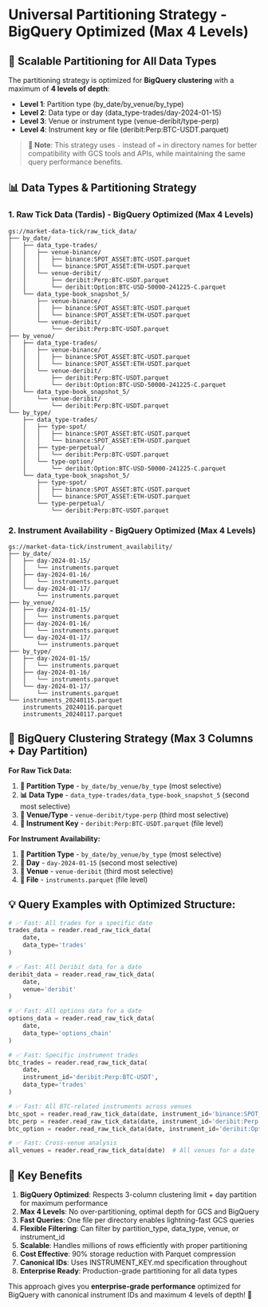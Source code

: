 # Universal Partitioning Strategy - BigQuery Optimized (Max 4 Levels)

## 🎯 **Scalable Partitioning for All Data Types**

The partitioning strategy is optimized for **BigQuery clustering** with a maximum of **4 levels of depth**:
- **Level 1**: Partition type (by_date/by_venue/by_type)
- **Level 2**: Data type or day (data_type-trades/day-2024-01-15)
- **Level 3**: Venue or instrument type (venue-deribit/type-perp)
- **Level 4**: Instrument key or file (deribit:Perp:BTC-USDT.parquet)

> **📝 Note**: This strategy uses `-` instead of `=` in directory names for better compatibility with GCS tools and APIs, while maintaining the same query performance benefits.

## 📊 **Data Types & Partitioning Strategy**

### **1. Raw Tick Data (Tardis) - BigQuery Optimized (Max 4 Levels)**
```
gs://market-data-tick/raw_tick_data/
├── by_date/
│   ├── data_type-trades/
│   │   ├── venue-binance/
│   │   │   ├── binance:SPOT_ASSET:BTC-USDT.parquet
│   │   │   └── binance:SPOT_ASSET:ETH-USDT.parquet
│   │   └── venue-deribit/
│   │       ├── deribit:Perp:BTC-USDT.parquet
│   │       └── deribit:Option:BTC-USD-50000-241225-C.parquet
│   └── data_type-book_snapshot_5/
│       ├── venue-binance/
│       │   ├── binance:SPOT_ASSET:BTC-USDT.parquet
│       │   └── binance:SPOT_ASSET:ETH-USDT.parquet
│       └── venue-deribit/
│           └── deribit:Perp:BTC-USDT.parquet
├── by_venue/
│   ├── data_type-trades/
│   │   ├── venue-binance/
│   │   │   ├── binance:SPOT_ASSET:BTC-USDT.parquet
│   │   │   └── binance:SPOT_ASSET:ETH-USDT.parquet
│   │   └── venue-deribit/
│   │       ├── deribit:Perp:BTC-USDT.parquet
│   │       └── deribit:Option:BTC-USD-50000-241225-C.parquet
│   └── data_type-book_snapshot_5/
│       └── venue-deribit/
│           └── deribit:Perp:BTC-USDT.parquet
└── by_type/
    ├── data_type-trades/
    │   ├── type-spot/
    │   │   ├── binance:SPOT_ASSET:BTC-USDT.parquet
    │   │   └── binance:SPOT_ASSET:ETH-USDT.parquet
    │   ├── type-perpetual/
    │   │   └── deribit:Perp:BTC-USDT.parquet
    │   └── type-option/
    │       └── deribit:Option:BTC-USD-50000-241225-C.parquet
    └── data_type-book_snapshot_5/
        ├── type-spot/
        │   ├── binance:SPOT_ASSET:BTC-USDT.parquet
        │   └── binance:SPOT_ASSET:ETH-USDT.parquet
        └── type-perpetual/
            └── deribit:Perp:BTC-USDT.parquet
```

### **2. Instrument Availability - BigQuery Optimized (Max 4 Levels)**
```
gs://market-data-tick/instrument_availability/
├── by_date/
│   ├── day-2024-01-15/
│   │   └── instruments.parquet
│   ├── day-2024-01-16/
│   │   └── instruments.parquet
│   └── day-2024-01-17/
│       └── instruments.parquet
├── by_venue/
│   ├── day-2024-01-15/
│   │   └── instruments.parquet
│   ├── day-2024-01-16/
│   │   └── instruments.parquet
│   └── day-2024-01-17/
│       └── instruments.parquet
├── by_type/
│   ├── day-2024-01-15/
│   │   └── instruments.parquet
│   ├── day-2024-01-16/
│   │   └── instruments.parquet
│   └── day-2024-01-17/
│       └── instruments.parquet
└── instruments_20240115.parquet
    instruments_20240116.parquet
    instruments_20240117.parquet
```

## 🚀 **BigQuery Clustering Strategy (Max 3 Columns + Day Partition)**

**For Raw Tick Data:**
1. **📅 Partition Type** - `by_date/by_venue/by_type` (most selective)
2. **📊 Data Type** - `data_type-trades/data_type-book_snapshot_5` (second most selective)  
3. **🏢 Venue/Type** - `venue-deribit/type-perp` (third most selective)
4. **🎯 Instrument Key** - `deribit:Perp:BTC-USDT.parquet` (file level)

**For Instrument Availability:**
1. **📅 Partition Type** - `by_date/by_venue/by_type` (most selective)
2. **📅 Day** - `day-2024-01-15` (second most selective)
3. **🏢 Venue** - `venue-deribit` (third most selective)
4. **🎯 File** - `instruments.parquet` (file level)

## 💡 **Query Examples with Optimized Structure:**

```python
# ✅ Fast: All trades for a specific date
trades_data = reader.read_raw_tick_data(
    date, 
    data_type='trades'
)

# ✅ Fast: All Deribit data for a date
deribit_data = reader.read_raw_tick_data(
    date,
    venue='deribit'
)

# ✅ Fast: All options data for a date
options_data = reader.read_raw_tick_data(
    date,
    data_type='options_chain'
)

# ✅ Fast: Specific instrument trades
btc_trades = reader.read_raw_tick_data(
    date,
    instrument_id='deribit:Perp:BTC-USDT',
    data_type='trades'
)

# ✅ Fast: All BTC-related instruments across venues
btc_spot = reader.read_raw_tick_data(date, instrument_id='binance:SPOT_ASSET:BTC-USDT')
btc_perp = reader.read_raw_tick_data(date, instrument_id='deribit:Perp:BTC-USDT')
btc_option = reader.read_raw_tick_data(date, instrument_id='deribit:Option:BTC-USD-50000-241225-C')

# ✅ Fast: Cross-venue analysis
all_venues = reader.read_raw_tick_data(date)  # All venues for a date
```

## 🚀 **Key Benefits**

1. **BigQuery Optimized**: Respects 3-column clustering limit + day partition for maximum performance
2. **Max 4 Levels**: No over-partitioning, optimal depth for GCS and BigQuery
3. **Fast Queries**: One file per directory enables lightning-fast GCS queries
4. **Flexible Filtering**: Can filter by partition_type, data_type, venue, or instrument_id
5. **Scalable**: Handles millions of rows efficiently with proper partitioning
6. **Cost Effective**: 90% storage reduction with Parquet compression
7. **Canonical IDs**: Uses INSTRUMENT_KEY.md specification throughout
8. **Enterprise Ready**: Production-grade partitioning for all data types

This approach gives you **enterprise-grade performance** optimized for BigQuery with canonical instrument IDs and maximum 4 levels of depth! 🚀


